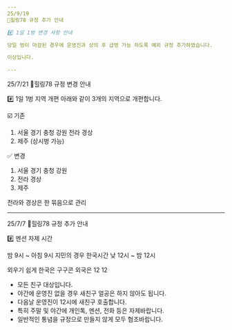 ```yaml
---
25/9/19
🌈힐링78 규정 추가 안내 

#️⃣ 1일 1벙 변경 사항 안내 

당일 벙이 마감된 경우에 운영진과 상의 후 급벙 가능 하도록 예외 규정 추가하였습니다. 

이상입니다.

---
```

25/7/21
🌈힐링78 규정 변경 안내

#️⃣ 1일 1벙 지역 개편
아래와 같이 3개의 지역으로 개편합니다.

☑️ 기존
1. 서울 경기 충청 강원 전라 경상
2. 제주 (상시벙 가능)

✅️ 변경
1. 서울 경기 충청 강원
2. 전라 경상
3. 제주

전라와 경상은 한 묶음으로 관리

---
25/7/7
🌈힐링78 규정 추가 안내

#️⃣ 멘션 자제 시간

밤 9시 ~ 아침 9시
지민의 경우 한국시간 낮 12시 ~ 밤 12시

외우기 쉽게 한국은 구구콘
외국은 12 12

  - 모든 친구 대상입니다.
  - 야간에 운영진 없을 경우 새친구 얼공은 하지 않아도 됩니다.
  - 다음날 운영진이 12시에 새친구 호출합니다.
  - 특히 주말 및 야간에 개인톡, 멘션, 전화 등은 자제바랍니다.
  - 일반적인 통념을 규정으로 만들지 않게 모두 협조바랍니다.
